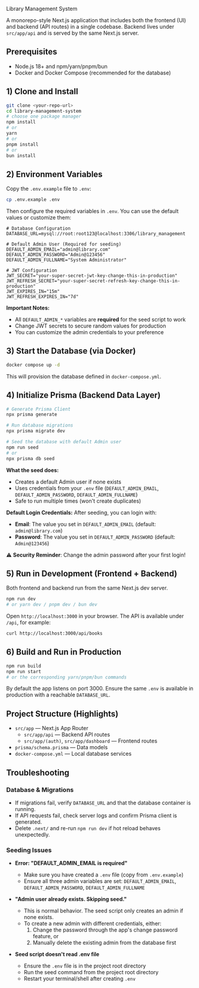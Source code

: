 Library Management System

A monorepo-style Next.js application that includes both the frontend (UI) and backend (API routes) in a single codebase. Backend lives under `src/app/api` and is served by the same Next.js server.

## Prerequisites

- Node.js 18+ and npm/yarn/pnpm/bun
- Docker and Docker Compose (recommended for the database)

## 1) Clone and Install

```bash
git clone <your-repo-url>
cd library-management-system
# choose one package manager
npm install
# or
yarn
# or
pnpm install
# or
bun install
```

## 2) Environment Variables

Copy the `.env.example` file to `.env`:

```bash
cp .env.example .env
```

Then configure the required variables in `.env`. You can use the default values or customize them:

```env
# Database Configuration
DATABASE_URL=mysql://root:root123@localhost:3306/library_management

# Default Admin User (Required for seeding)
DEFAULT_ADMIN_EMAIL="admin@library.com"
DEFAULT_ADMIN_PASSWORD="Admin@123456"
DEFAULT_ADMIN_FULLNAME="System Administrator"

# JWT Configuration
JWT_SECRET="your-super-secret-jwt-key-change-this-in-production"
JWT_REFRESH_SECRET="your-super-secret-refresh-key-change-this-in-production"
JWT_EXPIRES_IN="15m"
JWT_REFRESH_EXPIRES_IN="7d"
```

**Important Notes:**

- All `DEFAULT_ADMIN_*` variables are **required** for the seed script to work
- Change JWT secrets to secure random values for production
- You can customize the admin credentials to your preference

## 3) Start the Database (via Docker)

```bash
docker compose up -d
```

This will provision the database defined in `docker-compose.yml`.

## 4) Initialize Prisma (Backend Data Layer)

```bash
# Generate Prisma Client
npx prisma generate

# Run database migrations
npx prisma migrate dev

# Seed the database with default Admin user
npm run seed
# or
npx prisma db seed
```

**What the seed does:**

- Creates a default Admin user if none exists
- Uses credentials from your `.env` file (`DEFAULT_ADMIN_EMAIL`, `DEFAULT_ADMIN_PASSWORD`, `DEFAULT_ADMIN_FULLNAME`)
- Safe to run multiple times (won't create duplicates)

**Default Login Credentials:**
After seeding, you can login with:

- **Email**: The value you set in `DEFAULT_ADMIN_EMAIL` (default: `admin@library.com`)
- **Password**: The value you set in `DEFAULT_ADMIN_PASSWORD` (default: `Admin@123456`)

⚠️ **Security Reminder**: Change the admin password after your first login!

## 5) Run in Development (Frontend + Backend)

Both frontend and backend run from the same Next.js dev server.

```bash
npm run dev
# or yarn dev / pnpm dev / bun dev
```

Open `http://localhost:3000` in your browser. The API is available under `/api`, for example:

```bash
curl http://localhost:3000/api/books
```

## 6) Build and Run in Production

```bash
npm run build
npm run start
# or the corresponding yarn/pnpm/bun commands
```

By default the app listens on port 3000. Ensure the same `.env` is available in production with a reachable `DATABASE_URL`.

## Project Structure (Highlights)

- `src/app` — Next.js App Router
  - `src/app/api` — Backend API routes
  - `src/app/(auth)`, `src/app/dashboard` — Frontend routes
- `prisma/schema.prisma` — Data models
- `docker-compose.yml` — Local database services

## Troubleshooting

### Database & Migrations

- If migrations fail, verify `DATABASE_URL` and that the database container is running.
- If API requests fail, check server logs and confirm Prisma client is generated.
- Delete `.next/` and re-run `npm run dev` if hot reload behaves unexpectedly.

### Seeding Issues

- **Error: "DEFAULT_ADMIN_EMAIL is required"**
  - Make sure you have created a `.env` file (copy from `.env.example`)
  - Ensure all three admin variables are set: `DEFAULT_ADMIN_EMAIL`, `DEFAULT_ADMIN_PASSWORD`, `DEFAULT_ADMIN_FULLNAME`
- **"Admin user already exists. Skipping seed."**
  - This is normal behavior. The seed script only creates an admin if none exists.
  - To create a new admin with different credentials, either:
    1. Change the password through the app's change password feature, or
    2. Manually delete the existing admin from the database first

- **Seed script doesn't read .env file**
  - Ensure the `.env` file is in the project root directory
  - Run the seed command from the project root directory
  - Restart your terminal/shell after creating `.env`
